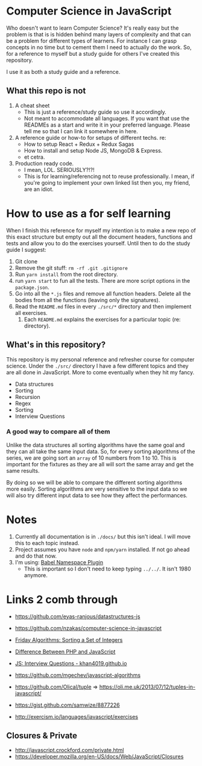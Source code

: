 # Computer Science in JavaScript
Who doesn't want to learn Computer Science? It's really easy but the problem is that is is hidden behind many layers of complexity and that can be a problem for different types of learners. For instance I can grasp concepts in no time but to cement them I need to actually do the work. So, for a reference to myself but a study guide for others I've created this repository.

I use it as both a study guide and a reference.

## What this repo is not
1. A cheat sheet
    * This is just a reference/study guide so use it accordingly.
    * Not meant to accommodate all languages. If you want that use the READMEs as a start and write it in your preferred language. Please tell me so that I can link it somewhere in here.
1. A reference guide or how-to for setups of different techs. re:
    * How to setup React + Redux + Redux Sagas
    * How to install and setup Node JS, MongoDB & Express.
    * et cetra.
1. Production ready code.
    * I mean, LOL. SERIOUSLY?!?!
    * This is for learning/referencing not to reuse professionally. I mean, if you're going to implement your own linked list then you, my friend, are an idiot.

# How to use as a for self learning
When I finish this reference for myself my intention is to make a new repo of this exact structure but empty out all the document headers, functions and tests and allow you to do the exercises yourself. Until then to do the study guide I suggest:

1. Git clone
1. Remove the git stuff: `rm -rf .git .gitignore`
1. Run `yarn install` from the root directory.
1. run `yarn start` to fun all the tests. There are more script options in the `package.json`.
1. Go into all the `*.js` files and remove all function headers. Delete all the bodies from all the functions (leaving only the signatures).
1. Read the `README.md` files in every `./src/*` directory and then implement all exercises.
    1. Each `README.md` explains the exercises for a particular topic (re: directory).

## What's in this repository?
This repository is my personal reference and refresher course for computer science. Under the `./src/` directory I have a few different topics and they are all done in JavaScript. More to come eventually when they hit my fancy.

- Data structures
- Sorting
- Recursion
- Regex
- Sorting
- Interview Questions

### A good way to compare all of them

Unlike the data structures all sorting algorithms have the same goal and they can all take the same input data. So, for every sorting algorithms of the series, we are going sort an `array` of 10 numbers from 1 to 10. This is important for the fixtures as they are all will sort the same array and get the same results.

By doing so we will be able to compare the different sorting algorithms more easily. Sorting algorithms are very sensitive to the input data so we will also try different input data to see how they affect the performances.

# Notes
1. Currently all documentation is in `./docs/` but this isn't ideal. I will move this to each topic instead.
1. Project assumes you have `node` and `npm/yarn` installed. If not go ahead and do that now.
1. I'm using: [Babel Namespace Plugin](https://github.com/yudhasetiawan/babel-plugin-namespace)
    * This is important so I don't need to keep typing `../../`. It isn't 1980 anymore.

# Links 2 comb through
* https://github.com/eyas-ranjous/datastructures-js
* https://github.com/nzakas/computer-science-in-javascript
* [Friday Algorithms: Sorting a Set of Integers](http://bit.ly/2tGbxHy)
* [Difference Between PHP and JavaScript](http://bit.ly/2tGh0OD)
* [JS: Interview Questions - khan4019.github.io](http://bit.ly/2tFZU3x)
* https://github.com/mgechev/javascript-algorithms

* https://github.com/Olical/tuple => https://oli.me.uk/2013/07/12/tuples-in-javascript/
* https://gist.github.com/samwize/8877226
* http://exercism.io/languages/javascript/exercises

## Closures & Private
* http://javascript.crockford.com/private.html
* https://developer.mozilla.org/en-US/docs/Web/JavaScript/Closures

